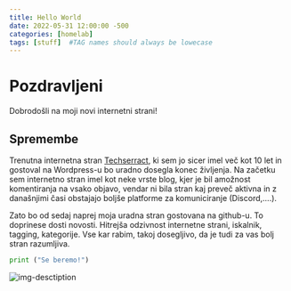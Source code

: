 ```yaml
---
title: Hello World
date: 2022-05-31 12:00:00 -500
categories: [homelab]
tags: [stuff]  #TAG names should always be lowecase
---
```


# Pozdravljeni

Dobrodošli na moji novi internetni strani!


## Spremembe

Trenutna internetna stran [Techserract](https://www.techserract.com), ki sem jo sicer imel več kot 10 let in gostoval na Wordpress-u bo uradno dosegla konec življenja. Na začetku sem internetno stran imel kot neke vrste blog, kjer je bil amožnost komentiranja na vsako objavo, vendar ni bila stran kaj preveč aktivna in z današnjimi časi obstajajo boljše platforme za komuniciranje (Discord,....).

Zato bo od sedaj naprej moja uradna stran gostovana na github-u. To doprinese dosti novosti. Hitrejša odzivnost internetne strani, iskalnik, tagging, kategorije. Vse kar rabim, takoj dosegljivo, da je tudi za vas bolj stran razumljiva.

```python
print ("Se beremo!")
```

![img-desctiption](https://images.unsplash.com/photo-1531804055935-76f44d7c3621?ixlib=rb-1.2.1&ixid=MnwxMjA3fDB8MHxwaG90by1wYWdlfHx8fGVufDB8fHx8&auto=format&fit=crop&w=1288&q=80)
